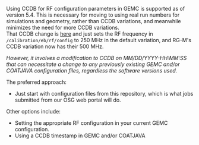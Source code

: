 Using CCDB for RF configuration parameters in GEMC is supported as of version 5.4.   This is necessary for moving to using real run numbers for simulations and geometry, rather than CCDB variations, and meanwhile minimizes the need for more CCDB variations.  
That CCDB change is [here]() and just sets the RF frequency in `/calibration/eb/rf/config` to 250 MHz in the default variation, and RG-M's CCDB variation now has their 500 MHz.

_However, it involves a modification to CCDB on MM/DD/YYYY-HH:MM:SS that can necessitate a change to any previously existing GEMC and/or COATJAVA configuration files, regardless the software versions used._

The preferred approach:
* Just start with configuration files from this repository, which is what jobs submitted from our OSG web portal will do.

Other options include:
* Setting the appropriate RF configuration in your current GEMC configuration.
* Using a CCDB timestamp in GEMC and/or COATJAVA

